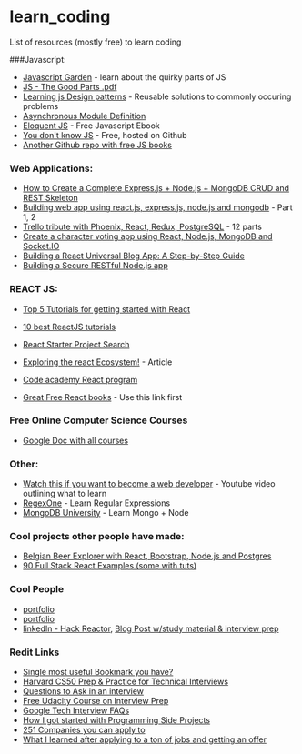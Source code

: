 # learn_coding
List of resources (mostly free) to learn coding



###Javascript:
* [Javascript Garden](http://bonsaiden.github.io/JavaScript-Garden/) - learn about the quirky parts of JS
* [JS - The Good Parts .pdf](http://bdcampbell.net/javascript/book/javascript_the_good_parts.pdf)
* [Learning js Design patterns](https://addyosmani.com/resources/essentialjsdesignpatterns/book/) - Reusable solutions to commonly occuring problems
* [Asynchronous Module Definition](http://requirejs.org/docs/api.html)
* [Eloquent JS](http://eloquentjavascript.net/) - Free Javascript Ebook
* [You don't know JS](https://github.com/getify/You-Dont-Know-JS) - Free, hosted on Github
* [Another Github repo with free JS books](https://github.com/vhf/free-programming-books/blob/master/free-programming-books.md#javascript)

### Web Applications:
* [How to Create a Complete Express.js + Node.js + MongoDB CRUD and REST Skeleton](https://www.airpair.com/javascript/complete-expressjs-nodejs-mongodb-crud-skeleton)
* [Building web app using react.js, express.js, node.js and mongodb](http://www.codeproject.com/Articles/1067725/Part-Building-web-app-using-react-js-express-js) - Part 1, 2
* [Trello tribute with Phoenix, React, Redux, PostgreSQL](http://codeloveandboards.com/blog/2016/01/04/trello-tribute-with-phoenix-and-react-pt-1/) - 12 parts
* [Create a character voting app using React, Node.js, MongoDB and Socket.IO](http://sahatyalkabov.com/create-a-character-voting-app-using-react-nodejs-mongodb-and-socketio/)
* [Building a React Universal Blog App: A Step-by-Step Guide](https://www.sitepoint.com/building-a-react-universal-blog-app-a-step-by-step-guide/)
* [Building a Secure RESTful Node.js app](http://thejackalofjavascript.com/architecting-a-restful-node-js-app/)

### REACT JS:
* [Top 5 Tutorials for getting started with React](http://andrewhfarmer.com/getting-started-tutorials/)
* [10 best ReactJS tutorials](http://noeticforce.com/best-reactjs-tutorials-with-examples)
* [React Starter Project Search](http://andrewhfarmer.com/starter-project/)
* [Exploring the react Ecosystem!](https://www.toptal.com/react/navigating-the-react-ecosystem) - Article
* [Code academy React program](HTTPS://www.codeacademy.com)

* [Great Free React books](https://github.com/vhf/free-programming-books/blob/master/javascript-frameworks-resources.md) - Use this link first



### Free Online Computer Science Courses
* [Google Doc with all courses](https://docs.google.com/spreadsheets/d/1BD8BJJUNaX63m2QmySWMGDp71nx4W4MyyiIBlfMoN3Q/htmlview?sle=true#)

### Other:
* [Watch this if you want to become a web developer](https://www.youtube.com/watch?v=pB0WvcxTbCA) - Youtube video outlining what to learn
* [RegexOne](http://regexone.com/) - Learn Regular Expressions
* [MongoDB University](https://university.mongodb.com/courses/catalog) - Learn Mongo + Node

### Cool projects other people have made:
* [Belgian Beer Explorer with React, Bootstrap, Node.js and Postgres](http://coenraets.org/blog/2015/01/belgian-beer-explorer-with-react-bootstrap-node-js-and-postgres/)
* [90 Full Stack React Examples (some with tuts)](https://react.rocks/tag/FullStack?show=40)

### Cool People
* [portfolio](https://github.com/mattwilliams85/mattwilliams85.github.io)
* [portfolio](https://chippd.github.io/)
* [linkedIn - Hack Reactor](https://www.linkedin.com/in/felix-feng), [Blog Post w/study material & interview prep](https://www.linkedin.com/pulse/5-key-learnings-from-post-bootcamp-job-search-felix-feng?trk=prof-post)

### Redit Links
* [Single most useful Bookmark you have?](https://www.reddit.com/r/cscareerquestions/comments/5bsg82/whats_the_single_most_useful_csrelated_link_you/)
* [Harvard CS50 Prep & Practice for Technical Interviews](https://www.reddit.com/r/cscareerquestions/comments/5chzwo/im_not_sure_if_this_is_more_appropriate_for_here/)
* [Questions to Ask in an interview](https://www.reddit.com/r/cscareerquestions/comments/4ce2s3/resource_interview_questions_my_massive/)
* [Free Udacity Course on Interview Prep](https://www.reddit.com/r/cscareerquestions/comments/4jjbx2/udacity_now_has_a_course_free_to_prepare_you_for/)
* [Google Tech Interview FAQs](https://www.reddit.com/r/cscareerquestions/comments/4evk44/my_google_tech_interviewing_decoded_experience/)
* [How I got started with Programming Side Projects](https://www.reddit.com/r/cscareerquestions/comments/4zooyv/how_i_got_started_with_programming_side_projects/)
* [251 Companies you can apply to](https://www.reddit.com/r/cscareerquestions/comments/46a4ep/another_list_of_251_companies_that_you_can_apply/)
* [What I learned after applying to a ton of jobs and getting an offer](https://www.reddit.com/r/cscareerquestions/comments/58s0st/what_i_learned_after_applying_to_a_ton_of_jobs/)
